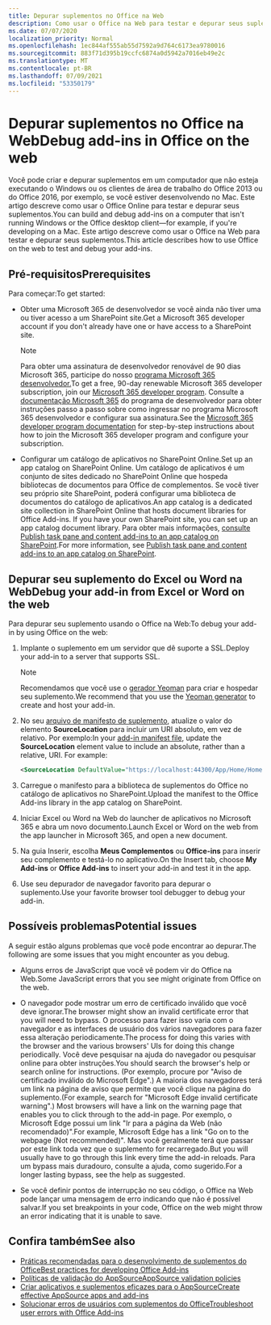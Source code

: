 ```yaml
---
title: Depurar suplementos no Office na Web
description: Como usar o Office na Web para testar e depurar seus suplementos.
ms.date: 07/07/2020
localization_priority: Normal
ms.openlocfilehash: 1ec844af555ab55d7592a9d764c6173ea9780016
ms.sourcegitcommit: 883f71d395b19ccfc6874a0d5942a7016eb49e2c
ms.translationtype: MT
ms.contentlocale: pt-BR
ms.lasthandoff: 07/09/2021
ms.locfileid: "53350179"
---
```

# <a name="debug-add-ins-in-office-on-the-web"></a><span data-ttu-id="15df5-103">Depurar suplementos no Office na Web</span><span class="sxs-lookup"><span data-stu-id="15df5-103">Debug add-ins in Office on the web</span></span>

<span data-ttu-id="15df5-104">Você pode criar e depurar suplementos em um computador que não esteja executando o Windows ou os clientes de área de trabalho do Office 2013 ou do Office 2016, por exemplo, se você estiver desenvolvendo no Mac. Este artigo descreve como usar o Office Online para testar e depurar seus suplementos.</span><span class="sxs-lookup"><span data-stu-id="15df5-104">You can build and debug add-ins on a computer that isn't running Windows or the Office desktop client&mdash;for example, if you're developing on a Mac.</span></span> <span data-ttu-id="15df5-105">Este artigo descreve como usar o Office na Web para testar e depurar seus suplementos.</span><span class="sxs-lookup"><span data-stu-id="15df5-105">This article describes how to use Office on the web to test and debug your add-ins.</span></span> 

## <a name="prerequisites"></a><span data-ttu-id="15df5-106">Pré-requisitos</span><span class="sxs-lookup"><span data-stu-id="15df5-106">Prerequisites</span></span>

<span data-ttu-id="15df5-107">Para começar:</span><span class="sxs-lookup"><span data-stu-id="15df5-107">To get started:</span></span>

- <span data-ttu-id="15df5-108">Obter uma Microsoft 365 de desenvolvedor se você ainda não tiver uma ou tiver acesso a um SharePoint site.</span><span class="sxs-lookup"><span data-stu-id="15df5-108">Get a Microsoft 365 developer account if you don't already have one or have access to a SharePoint site.</span></span>

  > [!NOTE]
  > <span data-ttu-id="15df5-109">Para obter uma assinatura de desenvolvedor renovável de 90 dias Microsoft 365, participe do nosso [programa Microsoft 365 desenvolvedor.](https://developer.microsoft.com/office/dev-program)</span><span class="sxs-lookup"><span data-stu-id="15df5-109">To get a free, 90-day renewable Microsoft 365 developer subscription, join our [Microsoft 365 developer program](https://developer.microsoft.com/office/dev-program).</span></span> <span data-ttu-id="15df5-110">Consulte a [documentação Microsoft 365](/office/developer-program/office-365-developer-program) do programa de desenvolvedor para obter instruções passo a passo sobre como ingressar no programa Microsoft 365 desenvolvedor e configurar sua assinatura.</span><span class="sxs-lookup"><span data-stu-id="15df5-110">See the [Microsoft 365 developer program documentation](/office/developer-program/office-365-developer-program) for step-by-step instructions about how to join the Microsoft 365 developer program and configure your subscription.</span></span>

- <span data-ttu-id="15df5-111">Configurar um catálogo de aplicativos no SharePoint Online.</span><span class="sxs-lookup"><span data-stu-id="15df5-111">Set up an app catalog on SharePoint Online.</span></span> <span data-ttu-id="15df5-112">Um catálogo de aplicativos é um conjunto de sites dedicado no SharePoint Online que hospeda bibliotecas de documentos para Office de complementos. Se você tiver seu próprio site SharePoint, poderá configurar uma biblioteca de documentos do catálogo de aplicativos.</span><span class="sxs-lookup"><span data-stu-id="15df5-112">An app catalog is a dedicated site collection in SharePoint Online that hosts document libraries for Office Add-ins. If you have your own SharePoint site, you can set up an app catalog document library.</span></span> <span data-ttu-id="15df5-113">Para obter mais informações, [consulte Publish task pane and content add-ins to an app catalog on SharePoint](../publish/publish-task-pane-and-content-add-ins-to-an-add-in-catalog.md).</span><span class="sxs-lookup"><span data-stu-id="15df5-113">For more information, see [Publish task pane and content add-ins to an app catalog on SharePoint](../publish/publish-task-pane-and-content-add-ins-to-an-add-in-catalog.md).</span></span>


## <a name="debug-your-add-in-from-excel-or-word-on-the-web"></a><span data-ttu-id="15df5-114">Depurar seu suplemento do Excel ou Word na Web</span><span class="sxs-lookup"><span data-stu-id="15df5-114">Debug your add-in from Excel or Word on the web</span></span>

<span data-ttu-id="15df5-115">Para depurar seu suplemento usando o Office na Web:</span><span class="sxs-lookup"><span data-stu-id="15df5-115">To debug your add-in by using Office on the web:</span></span>

1. <span data-ttu-id="15df5-116">Implante o suplemento em um servidor que dê suporte a SSL.</span><span class="sxs-lookup"><span data-stu-id="15df5-116">Deploy your add-in to a server that supports SSL.</span></span>

    > [!NOTE]
    > <span data-ttu-id="15df5-117">Recomendamos que você use o [gerador Yeoman](https://github.com/OfficeDev/generator-office) para criar e hospedar seu suplemento.</span><span class="sxs-lookup"><span data-stu-id="15df5-117">We recommend that you use the [Yeoman generator](https://github.com/OfficeDev/generator-office) to create and host your add-in.</span></span>

2. <span data-ttu-id="15df5-p104">No seu [arquivo de manifesto de suplemento](../develop/add-in-manifests.md), atualize o valor do elemento **SourceLocation** para incluir um URI absoluto, em vez de relativo. Por exemplo:</span><span class="sxs-lookup"><span data-stu-id="15df5-p104">In your [add-in manifest file](../develop/add-in-manifests.md), update the **SourceLocation** element value to include an absolute, rather than a relative, URI. For example:</span></span>

    ```xml
    <SourceLocation DefaultValue="https://localhost:44300/App/Home/Home.html" />
    ```

3. <span data-ttu-id="15df5-120">Carregue o manifesto para a biblioteca de suplementos do Office no catálogo de aplicativos no SharePoint.</span><span class="sxs-lookup"><span data-stu-id="15df5-120">Upload the manifest to the Office Add-ins library in the app catalog on SharePoint.</span></span>

4. <span data-ttu-id="15df5-121">Iniciar Excel ou Word na Web do launcher de aplicativos no Microsoft 365 e abra um novo documento.</span><span class="sxs-lookup"><span data-stu-id="15df5-121">Launch Excel or Word on the web from the app launcher in Microsoft 365, and open a new document.</span></span>

5. <span data-ttu-id="15df5-122">Na guia Inserir, escolha **Meus Complementos** ou **Office-ins** para inserir seu complemento e testá-lo no aplicativo.</span><span class="sxs-lookup"><span data-stu-id="15df5-122">On the Insert tab, choose **My Add-ins** or **Office Add-ins** to insert your add-in and test it in the app.</span></span>

6. <span data-ttu-id="15df5-123">Use seu depurador de navegador favorito para depurar o suplemento.</span><span class="sxs-lookup"><span data-stu-id="15df5-123">Use your favorite browser tool debugger to debug your add-in.</span></span>

## <a name="potential-issues"></a><span data-ttu-id="15df5-124">Possíveis problemas</span><span class="sxs-lookup"><span data-stu-id="15df5-124">Potential issues</span></span>

<span data-ttu-id="15df5-125">A seguir estão alguns problemas que você pode encontrar ao depurar.</span><span class="sxs-lookup"><span data-stu-id="15df5-125">The following are some issues that you might encounter as you debug.</span></span>

- <span data-ttu-id="15df5-126">Alguns erros de JavaScript que você vê podem vir do Office na Web.</span><span class="sxs-lookup"><span data-stu-id="15df5-126">Some JavaScript errors that you see might originate from Office on the web.</span></span>

- <span data-ttu-id="15df5-127">O navegador pode mostrar um erro de certificado inválido que você deve ignorar.</span><span class="sxs-lookup"><span data-stu-id="15df5-127">The browser might show an invalid certificate error that you will need to bypass.</span></span> <span data-ttu-id="15df5-128">O processo para fazer isso varia com o navegador e as interfaces de usuário dos vários navegadores para fazer essa alteração periodicamente.</span><span class="sxs-lookup"><span data-stu-id="15df5-128">The process for doing this varies with the browser and the various browsers' UIs for doing this change periodically.</span></span> <span data-ttu-id="15df5-129">Você deve pesquisar na ajuda do navegador ou pesquisar online para obter instruções.</span><span class="sxs-lookup"><span data-stu-id="15df5-129">You should search the browser's help or search online for instructions.</span></span> <span data-ttu-id="15df5-130">(Por exemplo, procure por "Aviso de certificado inválido do Microsoft Edge".) A maioria dos navegadores terá um link na página de aviso que permite que você clique na página do suplemento.</span><span class="sxs-lookup"><span data-stu-id="15df5-130">(For example, search for "Microsoft Edge invalid certificate warning".) Most browsers will have a link on the warning page that enables you to click through to the add-in page.</span></span> <span data-ttu-id="15df5-131">Por exemplo, o Microsoft Edge possui um link "Ir para a página da Web (não recomendado)".</span><span class="sxs-lookup"><span data-stu-id="15df5-131">For example, Microsoft Edge has a link "Go on to the webpage (Not recommended)".</span></span> <span data-ttu-id="15df5-132">Mas você geralmente terá que passar por este link toda vez que o suplemento for recarregado.</span><span class="sxs-lookup"><span data-stu-id="15df5-132">But you will usually have to go through this link every time the add-in reloads.</span></span> <span data-ttu-id="15df5-133">Para um bypass mais duradouro, consulte a ajuda, como sugerido.</span><span class="sxs-lookup"><span data-stu-id="15df5-133">For a longer lasting bypass, see the help as suggested.</span></span>

- <span data-ttu-id="15df5-134">Se você definir pontos de interrupção no seu código, o Office na Web pode lançar uma mensagem de erro indicando que não é possível salvar.</span><span class="sxs-lookup"><span data-stu-id="15df5-134">If you set breakpoints in your code, Office on the web might throw an error indicating that it is unable to save.</span></span>

## <a name="see-also"></a><span data-ttu-id="15df5-135">Confira também</span><span class="sxs-lookup"><span data-stu-id="15df5-135">See also</span></span>

- [<span data-ttu-id="15df5-136">Práticas recomendadas para o desenvolvimento de suplementos do Office</span><span class="sxs-lookup"><span data-stu-id="15df5-136">Best practices for developing Office Add-ins</span></span>](../concepts/add-in-development-best-practices.md)
- [<span data-ttu-id="15df5-137">Políticas de validação do AppSource</span><span class="sxs-lookup"><span data-stu-id="15df5-137">AppSource validation policies</span></span>](/legal/marketplace/certification-policies)  
- [<span data-ttu-id="15df5-138">Criar aplicativos e suplementos eficazes para o AppSource</span><span class="sxs-lookup"><span data-stu-id="15df5-138">Create effective AppSource apps and add-ins</span></span>](/office/dev/store/create-effective-office-store-listings)  
- [<span data-ttu-id="15df5-139">Solucionar erros de usuários com suplementos do Office</span><span class="sxs-lookup"><span data-stu-id="15df5-139">Troubleshoot user errors with Office Add-ins</span></span>](testing-and-troubleshooting.md)
